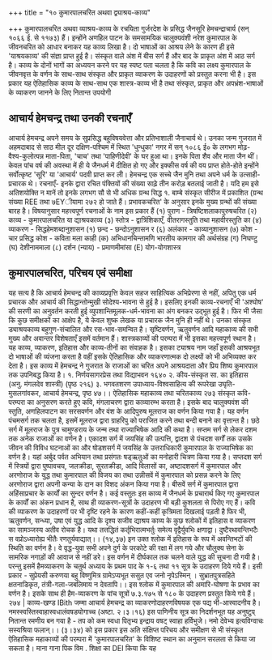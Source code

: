 +++
title = "१० कुमारपालचरित अथवा द्व्याश्रय-काव्य"

+++
कुमारपालचरित अथवा व्याश्रय-काव्य के रचयिता गुर्जरदेश के प्रसिद्ध जैनसूरि हेमचन्द्राचार्य (सन् १०६६ ई. से ११७३) हैं। इन्होंने अणहिल पाटन के समसामयिक चालुक्यवंशी नरेश कुमारपाल के जीवनचरित को आधार बनाकर यह काव्य लिखा है। दो भाषाओं का आश्रय लेने के कारण ही इसे 'याश्रयकाव्य' की संज्ञा प्राप्त हुई है। संस्कृत वाले अंश में बीस सर्ग हैं और बाद के प्राकृत अंश में आठ सर्ग है। काव्य के दोनों भागों का अध्ययन करने पर यह स्पष्ट पता चलता है कि कवि का लक्ष्य कुमारपाल के जीवनवृत्त के वर्णन के साथ-साथ संस्कृत और प्राकृत व्याकरण के उदाहरणों को प्रस्तुत करना भी है। इस प्रकार यह ऐतिहासिक काव्य के साथ-साथ एक शास्त्र-काव्य भी है तथा संस्कृत, प्राकृत और अपभ्रंश-भाषाओं के व्याकरण जानने के लिए नितान्त उपयोगी
## आचार्य हेमचन्द्र तथा उनकी रचनाएँ  
आचार्य हेमचन्द्र अपने समय के सुप्रसिद्ध बहुविषयवेत्ता और प्रतिभाशाली जैनाचार्य थे। उनका जन्म गुजरात में अहमदाबाद से साठ मील दूर दक्षिण-पश्चिम में स्थित 'धुन्धुका' नगर में सन् १०८६ ई० के लगभग मोढ़-वैश्य-कुलोत्पन्न माता-पिता, 'चाच' तथा 'पाहिणीदेवी' के घर हुआ था। इनके पिता शैव और माता जैन थीं। केवल पांच वर्ष की अवस्था में ही ये जैनधर्म में दीक्षित हो गए और इक्कीस वर्ष की वय प्राप्त होते-होते इन्होंने सर्वोत्कृष्ट 'सूरि' या 'आचार्य' पदवी प्राप्त कर ली। हेमचन्द्र एक सच्चे जैन मुनि तथा अपने धर्म के उत्साही-प्रचारक थे।
रचनाएँ- इनके द्वारा रचित पंक्तियों की संख्या साढ़े तीन करोड़ बतलाई जाती है। यदि हम इसे अतिशयोक्ति न मानें तो इनके लगभग सौ से भी अधिक ग्रन्थ सिद्ध
१. बाम्बे संस्कृत सीरीज में प्रकाशित (ग्रन्थ संख्या REE तथा ७EYीयामा
२७२
हो जाते हैं। प्रभावकचरित' के अनुसार इनके मुख्य ग्रन्थों की संख्या बारह है। विषयानुसार महत्त्वपूर्ण रचनाओं के नाम इस प्रकार हैं (१) पुराण - त्रिषष्टिशलाकापुरुषचरित (२) काव्य - कुमारपालचरित या द्याश्रयकाव्य (३) स्तोत्र - द्वात्रिंशिकाएँ, वीतरागस्तुति तथा महावीरस्तुति
का (४) व्याकरण - सिद्धहेमशब्दानुशासन (१) छन्द - छन्दोऽनुशासन र (६) अलंकार - काव्यानुशासन (७) कोश - चार प्रसिद्ध कोश - कविता मला काही
(क) अभिधानचिन्तामणि भारतीय कामगार की
अर्थसंग्रह
(ग) निघण्टु
(घ) देशीनाममाला (८) दर्शन (न्याय) - प्रमाणमीमांसा (E) योग-योगशास्त्र

## कुमारपालचरित, परिचय एवं समीक्षा  
यह सत्य है कि आचार्य हेमचन्द्र की काव्यप्रवृत्ति केवल सहज साहित्यिक अभिप्रेरणा से नहीं, अपितु एक धर्म प्रचारक और आचार्य की सिद्धान्तोन्मुखी सोदेश्य-भावना से हुई है। इसलिए इनकी काव्य-रचनाएँ भी 'अश्घोष' की सरणी का अनुवर्तन करती हुई व्युपशान्तिमूलक-धर्म-भावना का अंग बनकर उद्भूत हुई है।
फिर भी जैसा कि कुछ समीक्षकों का आक्षेप है, ये केवल शुष्क लेखक या प्रचारक जैन मुनि ही नहीं थे। उनका संस्कृत ड्याश्रयकाव्य बहुगुण-संचालित और रस-भाव-समन्वित है। सृष्टिवर्णन, ऋतुवर्णन आदि महाकाव्य की सभी मुख्य और अवान्तर विशेषताएँ इसमें वर्तमान हैं। शास्त्रकाव्यों की परम्परा में भी इसका महत्त्वपूर्ण स्थान है। यह काव्य, व्याकरण, इतिहास और काव्य-तीनों का संवाहक है। इसका ट्याश्रय नाम जहाँ इसकी आश्रयभूत दो भाषाओं की व्यंजना करता है वहीं इसके ऐतिहासिक और व्याकरणात्मक दो लक्ष्यों को भी अभिव्यक्त कर देता है। इस काव्य में हेमचन्द्र ने गुजरात के राजाओं का चरित अपने आश्रयदाता और प्रिय शिष्य कुमारपाल तक उपनिबद्ध किया है।
१. निर्णयसागरप्रेस तथा विद्याभवन १६४० २. कीय-संस्कृत सा. का इतिहास (अनु. मंगलदेव शास्त्री) (पृष्ठ २१६) ३. भगवतशरण उपाध्याय-विश्वसाहित्य की रूपरेखा उघृति-मुसलगांवकर, आचार्य हेमचन्द्र, पृष्ठ ४७।।
ऐतिहासिक महाकाव्य तथा चरितकाव्य
२७३
संस्कृत कवि-परम्परा का अनुसरण करते हुए कवि, मंगलाचरण द्वारा काव्यारम्भ करता है। इसके बाद चालुक्यवंश की स्तुति, अणहिलपाटन का सरसवर्णन और वंश के आदिपुरुष मूलराज का वर्णन किया गया है। यह वर्णन पंचमसर्ग तक चलता है, इसमें मूलराज द्वारा ग्राहरिपु को पराजित करने तथा बन्दी बनाने का वृत्तान्त है। छठे सर्ग में मूलराज के पुत्र चामुण्डराय के जन्म तथा राज्याभिषेक आदि की कथा है। सप्तम सर्ग से लेकर दशम तक अनेक राजाओं का वर्णन है। एकादश सर्ग में जयसिंह की उत्पत्ति, द्वादश से पंचदश सर्गों तक उसके जीवन की विविध घटनाओं का और षोडशसर्ग में जयसिंह के उत्तराधिकारी कुमारपाल के राज्याभिषेक का वर्णन है। यहां अर्बुद पर्वत अभियान तथा प्रसंगतः षड्ऋतुओं का मनोहारी चित्रण किया गया है। सप्तदश सर्ग में स्त्रियों द्वारा पुष्पावचय, जलक्रीडा, सुरतक्रीडा, आदि विलासों का, अष्टादशसर्ग में कुमारपाल और अरणोराज के युद्ध तथा कुमारपाल की विजय का तथा उन्नीसवें में कुमारपाल को प्रसन्न करने के लिए अरणोराज द्वारा अपनी कन्या के दान का विशद अंकन किया गया है। बीसवें सर्ग में कुमारपाल द्वारा अहिंसाप्रचार के कार्यों का सुन्दर वर्णन है।
कई वस्तुतः इस काव्य में जैनधर्म के प्रचारार्थ किए गए कुमारपाल के कार्यों का अंकन प्रधान है, साथ ही व्याकरण-सूत्रों के उदाहरण भी बड़ी कुशलता से पिरोए गए हैं। कवि की व्याकरण के उदाहरणों पर भी दृष्टि रहने के कारण कहीं-कहीं कृत्रिमता दिखलाई पड़ती है फिर भी, ऋतुवर्णन, सन्ध्या, उषा एवं युद्ध आदि के दृश्य सजीव द्याश्रय काव्य के कुछ श्लोकों में इतिहास व व्याकरण का सामञ्जस्य अतीव रोचक है। यथा
तत्तद्धितं कर्तृभिरात्मभर्तुः समेत्य वृद्वैर्युवभिः क्षणाद्वा।
दुष्टैरथावन्तिभटैः स वप्रोऽध्यारोह्य भीतैः रणतुर्यवाद्यात्।। (१४,३७) इन उक्त श्लोक में इतिहास के रूप में अवन्तिभटों की स्थिति का वर्णन है। वे वृद्ध-युवा सभी अपने दुर्ग के परकोटे की रक्षा में लग गये और चौलुक्य सेना के सामरिक नगाड़ों की आवाज से नहीं डरे। इस वर्णन में दीर्घकाल तक चलने वाले युद्ध की सूचना दी गयी है। परन्तु इसमें हैमव्याकरण के चतुर्थ अध्याय के प्रथम पाद के १-६ तथा ११ सूत्र के उदाहरण दिये गये हैं।
इसी प्रकार -
सुप्रेयसी करुणया बहु विष्णुमित्र ग्रामेऽप्यभूत ससुत एव जनो नृपेऽस्मिन् । सुभ्रातपुत्रसहिते क्षतनाडिकृत,
तंत्री-गला-जबलिमाय न देवतापि।। इस श्लोक में कुमारपाल की अमारि-घोषणा के प्रभाव का वर्णन है। इसके साथ ही हैम-व्याकरण के पांच सूत्रों ७.३.१७५ से १८० के उदाहरण प्रस्तुत किये गये हैं।२७४
| काव्य-खण्ड IBith जम्मा आचार्य हेमचन्द्र का व्याकरणोदाहरणविषयक एक पद्य भी-आस्वादनीय है। नमस्स्वस्तिस्वाहास्वधालंवषड्योगाच्च (अष्टा. २।३।१६) इस पाणिनीय सूत्र का निदर्शनभूत यह अनुष्टुप् नितान्त रमणीय बन गया है - तप को कम
स्वधा पितृभ्य इन्द्राय वषट् स्वाहा हर्विभुजे।
नमो देवेभ्य इत्यविग्वाचः सस्यश्रिया फलान्।। (३।३४) को इस प्रकार इस अति संक्षिप्त परिचय और समीक्षण से भी संस्कृत ऐतिहासिक महाकाव्यों की परम्परा में 'कुमारपालचरित' के विशिष्ट स्थान का अनुमान सरलता से किया जा सकता है। माना गाना पिक विम . शिक्षा का DEI
किया कि यह